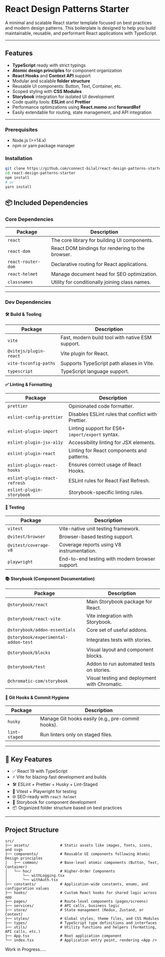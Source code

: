 # React Design Patterns Starter

A minimal and scalable React starter template focused on best practices and modern design patterns. This boilerplate is designed to help you build maintainable, reusable, and performant React applications with TypeScript.

---

## Features

- **TypeScript** ready with strict typings  
- **Atomic design principles** for component organization  
- **React Hooks** and **Context API** support  
- Modular and scalable **folder structure**  
- Reusable UI components: Button, Text, Container, etc.  
- Scoped styling with **CSS Modules**  
- **Storybook** integration for isolated UI development  
- Code quality tools: **ESLint** and **Prettier**  
- Performance optimizations using **React.memo** and **forwardRef**  
- Easily extendable for routing, state management, and API integration

---

### Prerequisites

- Node.js (>=14.x)  
- npm or yarn package manager

### Installation

```bash
git clone https://github.com/connect-bilal/react-design-patterns-starter.git
cd react-design-patterns-starter
npm install
# or
yarn install
```

## 📦 Included Dependencies

### Core Dependencies

| Package            | Description                                      |
|--------------------|--------------------------------------------------|
| `react`            | The core library for building UI components.     |
| `react-dom`        | React DOM bindings for rendering to the browser. |
| `react-router-dom` | Declarative routing for React applications.      |
| `react-helmet`     | Manage document head for SEO optimization.       |
| `classnames`       | Utility for conditionally joining class names.   |

---

### Dev Dependencies

#### 🛠 Build & Tooling

| Package                  | Description                                             |
|--------------------------|---------------------------------------------------------|
| `vite`                   | Fast, modern build tool with native ESM support.        |
| `@vitejs/plugin-react`   | Vite plugin for React.                                  |
| `vite-tsconfig-paths`    | Supports TypeScript path aliases in Vite.              |
| `typescript`             | TypeScript language support.                            |

#### ✅ Linting & Formatting

| Package                      | Description                                        |
|------------------------------|----------------------------------------------------|
| `prettier`                   | Opinionated code formatter.                        |
| `eslint-config-prettier`     | Disables ESLint rules that conflict with Prettier. |
| `eslint-plugin-import`       | Linting support for ES6+ `import/export` syntax.   |
| `eslint-plugin-jsx-a11y`     | Accessibility linting for JSX elements.            |
| `eslint-plugin-react`        | Linting for React components and patterns.         |
| `eslint-plugin-react-hooks`  | Ensures correct usage of React Hooks.              |
| `eslint-plugin-react-refresh`| ESLint rules for React Fast Refresh.               |
| `eslint-plugin-storybook`    | Storybook-specific linting rules.                  |

#### 🧪 Testing

| Package                   | Description                                      |
|---------------------------|--------------------------------------------------|
| `vitest`                  | Vite-native unit testing framework.              |
| `@vitest/browser`         | Browser-based testing support.                   |
| `@vitest/coverage-v8`     | Coverage reports using V8 instrumentation.       |
| `playwright`              | End-to-end testing with modern browser support.  |

#### 📚 Storybook (Component Documentation)

| Package                          | Description                                       |
|----------------------------------|---------------------------------------------------|
| `@storybook/react`               | Main Storybook package for React.                |
| `@storybook/react-vite`          | Vite integration with Storybook.                 |
| `@storybook/addon-essentials`    | Core set of useful addons.                       |
| `@storybook/experimental-addon-test` | Integrates tests with stories.             |
| `@storybook/blocks`              | Visual layout and component blocks.              |
| `@storybook/test`                | Addon to run automated tests on stories.         |
| `@chromatic-com/storybook`       | Visual testing and deployment with Chromatic.    |

#### 🧹 Git Hooks & Commit Hygiene

| Package        | Description                                          |
|----------------|------------------------------------------------------|
| `husky`        | Manage Git hooks easily (e.g., pre-commit hooks).    |
| `lint-staged`  | Run linters only on staged files.                    |

---

## 🧰 Key Features

- ✅ React 19 with TypeScript
- ⚡ Vite for blazing-fast development and builds
- 🛠 ESLint + Prettier + Husky + Lint-Staged
- 🧪 Vitest + Playwright for testing
- 🌐 SEO-ready with `react-helmet`
- 📖 Storybook for component development
- 📦 Organized folder structure based on best practices

---



## Project Structure
```
src/
├── assets/              # Static assets like images, fonts, icons, and svgs
├── components/          # Reusable UI components following Atomic Design principles
│   ├── common/          # Base-level atomic components (Button, Text, Container)
│   └── hoc/             # Higher-Order Components
│       └── withLogging.tsx
│       └── withAuth.tsx
├── constants/           # Application-wide constants, enums, and configuration values
├── hooks/               # Custom React hooks for shared logic across app
├── pages/               # Route-level components (pages/screens)
├── services/            # API calls, business logic
├── store/               # State management (Redux, Zustand, or Context)
├── styles/              # Global styles, theme files, and CSS Modules
├── types/               # TypeScript type definitions and interfaces
├── utils/               # Utility functions and helpers (formatting, API calls, etc.)
├── App.tsx              # Root application component
└── index.tsx            # Application entry point, rendering <App />
```

Work in Progress.....